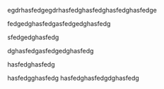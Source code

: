 egdrhasfedgegdrhasfedghasfedghasfedghasfedge

fedgedghasfedgasfedgedghasfedg

sfedgedghasfedg

dghasfedgasfedgedghasfedg

hasfedghasfedg

hasfedgghasfedg
hasfedghasfedgdghasfedg